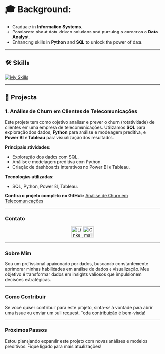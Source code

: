 # 🎓 Background:
- Graduate in **Information Systems**.
- Passionate about data-driven solutions and pursuing a career as a **Data Analyst**.
- Enhancing skills in **Python** and **SQL** to unlock the power of data.

---

## 🛠 Skills
[![My Skills](https://skillicons.dev/icons?i=py,mysql,postman,grafana,elasticsearch,sentry,excel&theme=dark)](https://skillicons.dev)

---

## 📂 Projects

### 1. **Análise de Churn em Clientes de Telecomunicações**
Este projeto tem como objetivo analisar e prever o churn (rotatividade) de clientes em uma empresa de telecomunicações. Utilizamos **SQL** para exploração dos dados, **Python** para análise e modelagem preditiva, e **Power BI** e **Tableau** para visualização dos resultados.

**Principais atividades:**
- Exploração dos dados com SQL.
- Análise e modelagem preditiva com Python.
- Criação de dashboards interativos no Power BI e Tableau.

**Tecnologias utilizadas:**
- SQL, Python, Power BI, Tableau.

**Confira o projeto completo no GitHub:** [Análise de Churn em Telecomunicações](https://github.com/Kalloyer/analise-churn-telecom)

---
### **Contato**
<div align="center">
  <a href="https://www.linkedin.com/in/kalleu-ribeiro" target="_blank">
    <img src="https://img.shields.io/static/v1?message=LinkedIn&logo=linkedin&label=&color=0077B5&logoColor=white&labelColor=&style=for-the-badge" height="35" alt="LinkedIn" />
  </a>
  <a href="mailto:kalleu156@gmail.com" target="_blank">
    <img src="https://img.shields.io/static/v1?message=Gmail&logo=gmail&label=&color=D14836&logoColor=white&labelColor=&style=for-the-badge" height="35" alt="Gmail" />
  </a>
</div>

---

### **Sobre Mim**
Sou um profissional apaixonado por dados, buscando constantemente aprimorar minhas habilidades em análise de dados e visualização. Meu objetivo é transformar dados em insights valiosos que impulsionem decisões estratégicas.

---

### **Como Contribuir**
Se você quiser contribuir para este projeto, sinta-se à vontade para abrir uma issue ou enviar um pull request. Toda contribuição é bem-vinda!

---

### **Próximos Passos**
Estou planejando expandir este projeto com novas análises e modelos preditivos. Fique ligado para mais atualizações!
